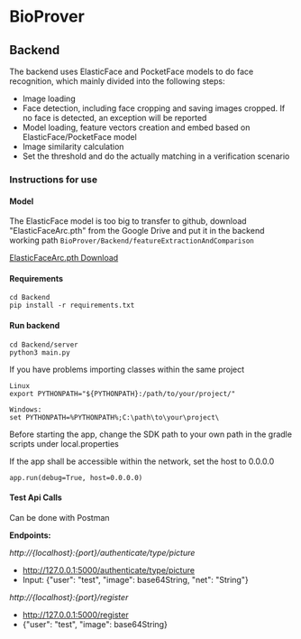 # BioProver

## Backend

The backend uses ElasticFace and PocketFace models to do face recognition, which mainly divided into the following steps: 
- Image loading
- Face detection, including face cropping and saving images cropped. If no face is detected, an exception will be reported
- Model loading, feature vectors creation and embed based on ElasticFace/PocketFace model
- Image similarity calculation
- Set the threshold and do the actually matching in a verification scenario 

### Instructions for use

#### Model
The ElasticFace model is too big to transfer to github, download "ElasticFaceArc.pth" from the Google Drive and put it in the backend working path ```BioProver/Backend/featureExtractionAndComparison```

[ElasticFaceArc.pth Download](https://drive.google.com/file/d/17MeoOkF7lnZMgi9bteN7SBr3MTr0Agdt/view)

#### Requirements
```
cd Backend
pip install -r requirements.txt
```

#### Run backend
```
cd Backend/server
python3 main.py
```
If you have problems importing classes within the same project
```
Linux
export PYTHONPATH="${PYTHONPATH}:/path/to/your/project/"

Windows:
set PYTHONPATH=%PYTHONPATH%;C:\path\to\your\project\

```

Before starting the app, change the SDK path to your own path in the gradle scripts under local.properties



If the app shall be accessible within the network, set the host to 0.0.0.0
```
app.run(debug=True, host=0.0.0.0)
```

#### Test Api Calls
Can be done with Postman

**Endpoints:**

*http://{localhost}:{port}/authenticate/type/picture*
- http://127.0.0.1:5000/authenticate/type/picture
- Input: {"user": "test", "image": base64String, "net": "String"}

*http://{localhost}:{port}/register*
- http://127.0.0.1:5000/register
- {"user": "test", "image": base64String}


